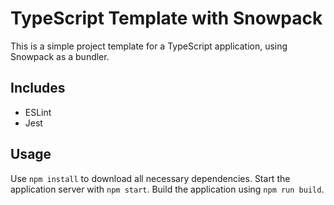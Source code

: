 # TypeScript Template with Snowpack
This is a simple project template for a TypeScript application, using Snowpack as a bundler.

## Includes
* ESLint
* Jest

## Usage
Use `npm install` to download all necessary dependencies.
Start the application server with `npm start`.
Build the application using `npm run build`.
